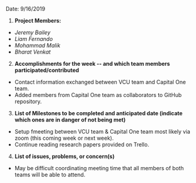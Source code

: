 ﻿
Date: 9/16/2019

1. **Project Members:**
- _Jeremy Bailey_
- _Liam Fernando_
- _Mohammad Malik_
- _Bharat Venkat_

2. **Accomplishments for the week -- and which team members participated/contributed**
- Contact information exchanged between VCU team and Capital One team.
- Added members from Capital One team as collaborators to GitHub repository.

3. **List of Milestones to be completed and anticipated date (indicate which ones are in danger of not being met)**
- Setup fmeeting between VCU team & Capital One team most likely via zoom (this coming week or next week).
- Continue reading research papers provided on Trello.

4. **List of issues, problems, or concern(s)**
- May be difficult coordinating meeting time that all members of both teams will be able to attend.
